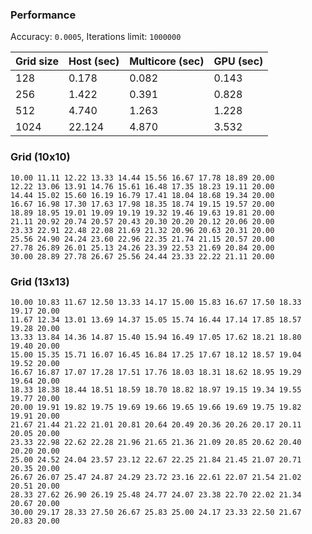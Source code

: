### Performance
Accuracy: `0.0005`, Iterations limit: `1000000`

| Grid size | Host (sec) | Multicore (sec) | GPU (sec) |
|-----------|------------|-----------------|-----------|
| 128       | 0.178      | 0.082           | 0.143     |
| 256       | 1.422      | 0.391           | 0.828     |
| 512       | 4.740      | 1.263           | 1.228     |
| 1024      | 22.124     | 4.870           | 3.532     |

### Grid (10x10)
```
10.00 11.11 12.22 13.33 14.44 15.56 16.67 17.78 18.89 20.00
12.22 13.06 13.91 14.76 15.61 16.48 17.35 18.23 19.11 20.00
14.44 15.02 15.60 16.19 16.79 17.41 18.04 18.68 19.34 20.00
16.67 16.98 17.30 17.63 17.98 18.35 18.74 19.15 19.57 20.00
18.89 18.95 19.01 19.09 19.19 19.32 19.46 19.63 19.81 20.00
21.11 20.92 20.74 20.57 20.43 20.30 20.20 20.12 20.06 20.00
23.33 22.91 22.48 22.08 21.69 21.32 20.96 20.63 20.31 20.00
25.56 24.90 24.24 23.60 22.96 22.35 21.74 21.15 20.57 20.00
27.78 26.89 26.01 25.13 24.26 23.39 22.53 21.69 20.84 20.00
30.00 28.89 27.78 26.67 25.56 24.44 23.33 22.22 21.11 20.00 
```

### Grid (13x13)
```
10.00 10.83 11.67 12.50 13.33 14.17 15.00 15.83 16.67 17.50 18.33 19.17 20.00 
11.67 12.34 13.01 13.69 14.37 15.05 15.74 16.44 17.14 17.85 18.57 19.28 20.00 
13.33 13.84 14.36 14.87 15.40 15.94 16.49 17.05 17.62 18.21 18.80 19.40 20.00 
15.00 15.35 15.71 16.07 16.45 16.84 17.25 17.67 18.12 18.57 19.04 19.52 20.00 
16.67 16.87 17.07 17.28 17.51 17.76 18.03 18.31 18.62 18.95 19.29 19.64 20.00 
18.33 18.38 18.44 18.51 18.59 18.70 18.82 18.97 19.15 19.34 19.55 19.77 20.00 
20.00 19.91 19.82 19.75 19.69 19.66 19.65 19.66 19.69 19.75 19.82 19.91 20.00 
21.67 21.44 21.22 21.01 20.81 20.64 20.49 20.36 20.26 20.17 20.11 20.05 20.00 
23.33 22.98 22.62 22.28 21.96 21.65 21.36 21.09 20.85 20.62 20.40 20.20 20.00 
25.00 24.52 24.04 23.57 23.12 22.67 22.25 21.84 21.45 21.07 20.71 20.35 20.00 
26.67 26.07 25.47 24.87 24.29 23.72 23.16 22.61 22.07 21.54 21.02 20.51 20.00 
28.33 27.62 26.90 26.19 25.48 24.77 24.07 23.38 22.70 22.02 21.34 20.67 20.00 
30.00 29.17 28.33 27.50 26.67 25.83 25.00 24.17 23.33 22.50 21.67 20.83 20.00
```
